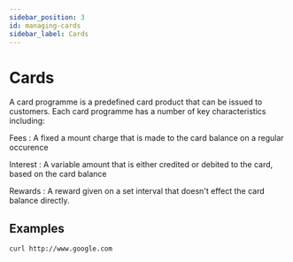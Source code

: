 ```yaml
---
sidebar_position: 3
id: managing-cards
sidebar_label: Cards
---
```


# Cards

A card programme is a predefined card product that can be issued to customers. Each card programme has a number of key characteristics including:

Fees
: A fixed a mount charge that is made to the card balance on a regular occurence

Interest
: A variable amount that is either credited or debited to the card, based on the card balance

Rewards
: A reward given on a set interval that doesn't effect the card balance directly.

## Examples

```shell
curl http://www.google.com
```